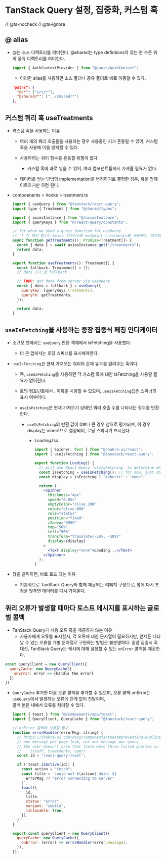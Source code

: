# TanStack Query 설정, 집중화, 커스텀 훅

// @ts-nocheck
// @ts-ignore

## @ alias

- @는 소스 디렉토리를 의미한다.
  @shared는 type defintions이 있는 한 수준 위의 공유 디렉토리를 의미한다.

  ```jsx
  import { AuthContextProvider } from "@/auth/AuthContext";
  ```

  - 이러한 alias를 사용하면 소스 폴더나 공유 폴더로 바로 이동할 수 있다.

  ```json
  "paths": {
    "@/*": ["src/*"],
    "@shared/*": ["../shared/*"]
  },
  ```

## 커스텀 쿼리 훅 useTreatments

- 커스텀 훅을 사용하는 이유

  - 여러 개의 쿼리 호출들을 사용하는 경우 사용중인 키가 혼동될 수 있어,
    커스텀 훅을 사용해 이를 방지할 수 있다.

  - 사용하려는 쿼리 함수를 혼동할 위험이 없다.

    - 커스텀 훅에 바로 넣을 수 있어, 여러 컴포넌트들에서 가져올 필요가 없다.

  - 데이터를 얻는 방법의 implementation을 변경하기로 결정한 경우, 훅을 업데이트하기만 하면 된다.

- compoenents > hooks > treatment.ts

  ```jsx
  import { useQuery } from "@tanstack/react-query";
  import type { Treatment } from "@shared/types";

  import { axiosInstance } from "@/axiosInstance";
  import { queryKeys } from "@/react-query/constants";

  // for when we need a query function for useQuery
  //  * 이 쿼리 함수는 Axios 인스턴스와 endpoint treatments를 사용하여, 데이터를 가져온다.
  async function getTreatments(): Promise<Treatment[]> {
    const { data } = await axiosInstance.get("/treatments");
    return data;
  }

  export function useTreatments(): Treatment[] {
    const fallback: Treatment[] = [];
    // data 초기 값 fallback

    // TODO: get data from server via useQuery
    const { data = fallback } = useQuery({
      queryKey: [queryKeys.treatments],
      queryFn: getTreatments,
    });

    return data;
  }
  ```

## `useIsFetching`을 사용하는 중장 집중식 페칭 인디케이터

- 소규모 앱에서는 `useQuery` 반환 객체에서 isFetching을 사용했다.

  - 더 큰 앱에서는 로딩 스피너를 표시해야한다.

- `useIsFetching`은 현재 가져오는 쿼리의 존재 유무를 알려주는 훅이다.

  - 즉, `useIsFetching`를 사용하면 각 커스텀 훅에 대한 isFetching을 사용할 필요가 없어진다.
  - 로딩 컴포넌트에서 . 이훅을 사용할 수 있으며, `useIsFetching`값은 스피너의 표시 여부이다.
  - `useIsFetching`은 현재 가져오기 상태인 쿼리 호출 수를 나타내는 정수를 반환한다.

    - `useIsFetching`의 반환 값이 0보다 큰 경우 참으로 평가되며, 이 경우 display는 inherit으로 설정되어, 로딩 스피너가 표시된다.

      - Loading.tsx

        ```jsx
        import { Spinner, Text } from "@chakra-ui/react";
        import { useIsFetching } from "@tanstack/react-query";

        export function Loading() {
          // will use React Query `useIsFetching` to determine whether or not to display
          const isFetching = useIsFetching(); // for now, just don't display
          const display = isFetching ? "inherit" : "none";

          return (
            <Spinner
              thickness="4px"
              speed="0.65s"
              emptyColor="olive.200"
              color="olive.800"
              role="status"
              position="fixed"
              zIndex="9999"
              top="50%"
              left="50%"
              transform="translate(-50%, -50%)"
              display={display}
            >
              <Text display="none">Loading...</Text>
            </Spinner>
          );
        }
        ```

- 창을 클릭하면, 바로 로드 되는 이유

  - 기본적으로 TanStack Query와 함께 제공되는 리페치 구성으로,
    창에 다시 초점을 맞추면 데이터를 다시 가져온다.

## 쿼리 오류가 발생할 때마다 토스트 메시지를 표시하는 글로벌 콜백

- TanStack Query가 사용 오류 훅을 제공하지 않는 이유
  - 사용자에게 오류를 표시할시, 각 오류에 대한 문자열이 필요하지만, 언제든 나타날 수 있는 오류를 개별 문자열로 구현하는 방법은 불분명하다.
    중앙 집중식 훅 대신, TanStack Query는 캐시에 대해 설정할 수 있는 `onError` 콜백을 제공한다.

```jsx
const queryClient = new QueryClient({
  queryCache: new QueryCache({
    onError: error => {handle the error}
  })
})

```

- `QueryCache` 추가한 다음 오류 콜백을 추가할 수 있으며, 오류 콜백 onError는 `useQuery`에서 발생하는 오류에 관계 없이 전달되며,  
  콜백 본문 내에서 오류를 처리할 수 있다.

  ```jsx
  import { toast } from "@/components/app/toast";
  import { QueryClient, QueryCache } from "@tanstack/react-query";

  // onError 콜백에 사용할 함수
  function errorHandler(errorMsg: string) {
    // https://chakra-ui.com/docs/components/toast#preventing-duplicate-toast
    // one message per page load, not one message per query
    // the user doesn't care that there were three failed queries on the staff page
    //    (staff, treatments, user)
    const id = "react-query-toast";

    if (!toast.isActive(id)) {
      const action = "fetch";
      const title = `could not ${action} data: ${
        errorMsg ?? "error connecting to server"
      }`;
      toast({
        id,
        title,
        status: "error",
        variant: "subtle",
        isClosable: true,
      });
    }
  }

  export const queryClient = new QueryClient({
    queryCache: new QueryCache({
      onError: (error) => errorHandler(error.message),
    }),
  });
  ```
